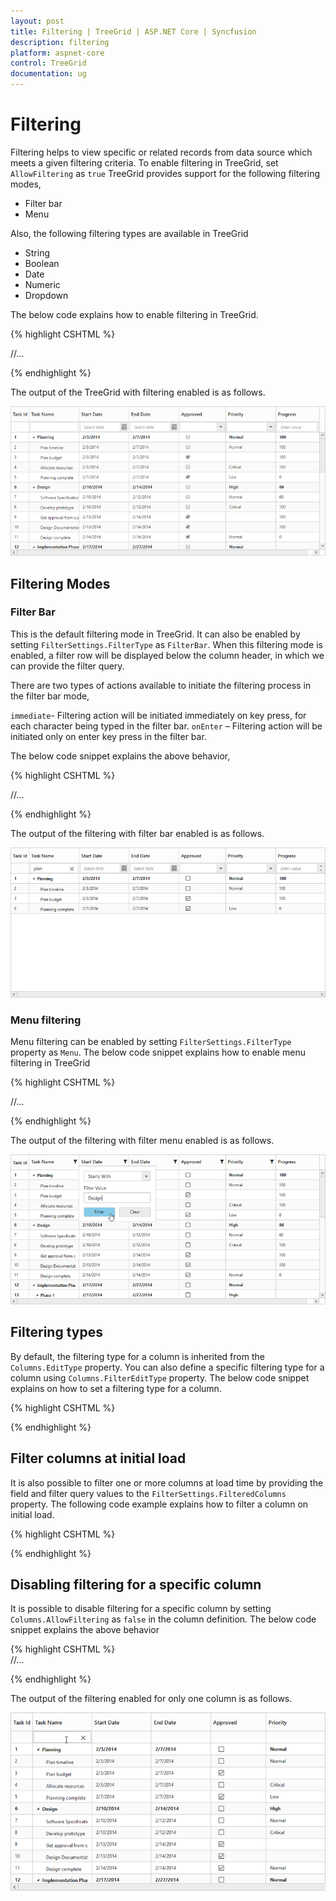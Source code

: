```yaml
---
layout: post
title: Filtering | TreeGrid | ASP.NET Core | Syncfusion
description: filtering
platform: aspnet-core
control: TreeGrid
documentation: ug
---
```


# Filtering

Filtering helps to view specific or related records from data source which meets a given filtering criteria. To enable filtering in TreeGrid, set `AllowFiltering` as `true`
TreeGrid provides support for the following filtering modes,

* Filter bar
* Menu

Also, the following filtering types are available in TreeGrid

* String
* Boolean
* Date
* Numeric
* Dropdown

The below code explains how to enable filtering in TreeGrid.

{% highlight CSHTML %}

<ej-tree-grid id="TreeGridControlFiltering" allow-filtering="true">
  //...
</ej-tree-grid>

{% endhighlight %}

The output of the TreeGrid with filtering enabled is as follows.

![](Filtering_images/Filtering_img1.png)


## Filtering Modes

### Filter Bar 

This is the default filtering mode in TreeGrid. It can also be enabled by setting `FilterSettings.FilterType` as `FilterBar`. When this filtering mode is enabled, a filter row will be displayed below the column header, in which we can provide the filter query.

There are two types of actions available to initiate the filtering process in the filter bar mode,

`immediate`- Filtering action will be initiated immediately on key press, for each character being typed in the filter bar.
`onEnter` – Filtering action will be initiated only on enter key press in the filter bar.

The below code snippet explains the above behavior,

{% highlight CSHTML %}
 
<ej-tree-grid id="TreeGridControlFiltering" allow-filtering="true">         
    //...
    <e-tree-grid-filter-settings filter-type="FilterBar"></e-tree-grid-filter-settings>
</ej-tree-grid>

{% endhighlight %}

The output of the filtering with filter bar enabled is as follows.

![](Filtering_images/Filtering_img2.png)

### Menu filtering
Menu filtering can be enabled by setting `FilterSettings.FilterType` property as `Menu`. The below code snippet explains how to enable menu filtering in TreeGrid

{% highlight CSHTML %}

<ej-tree-grid id="TreeGridControlFiltering" allow-filtering="true">         
    //...
    <e-tree-grid-filter-settings filter-type="Menu"></e-tree-grid-filter-settings>
</ej-tree-grid>

{% endhighlight %}

The output of the filtering with filter menu enabled is as follows.

![](Filtering_images/Filtering_img3.png)

## Filtering types
By default, the filtering type for a column is inherited from the `Columns.EditType` property. You can also define a specific filtering type for a column using `Columns.FilterEditType` property.
The below code snippet explains on how to set a filtering type for a column.

{% highlight CSHTML %}

<ej-tree-grid id="TreeGridControlFiltering" allow-filtering="true">
    <e-tree-grid-columns>
        <e-tree-grid-column field="TaskID" edit-type="Numeric" allow-filtering="false" />
        <e-tree-grid-column field="TaskName" edit-type="String" filter-edit-type="String" />
        <e-tree-grid-column field="FilterStartDate" edit-type="Datepicker" filter-edit-type="Datepicker"/>
        <e-tree-grid-column field="FilterEndDate" edit-type="Datepicker" filter-edit-type="Datepicker"/>
        <e-tree-grid-column field="Priority" edit-type="Dropdown" filter-edit-type="Dropdown" />
        <e-tree-grid-column field="Progress" edit-type="Numeric" filter-edit-type="Numeric" />                
     </e-tree-grid-columns>
     <e-tree-grid-filter-settings filter-type="FilterBar"></e-tree-grid-filter-settings>
</ej-tree-grid>

{% endhighlight %}

## Filter columns at initial load
It is also possible to filter one or more columns at load time by providing the field and filter query values to the `FilterSettings.FilteredColumns` property. The following code example explains how to filter a column on initial load.

{% highlight CSHTML %}

 <ej-tree-grid id="TreeGridControlFiltering" allow-filtering="true">        
     <e-tree-grid-filter-settings filter-type="FilterBar">
      <e-tree-grid-filtered-columns>
       <e-tree-grid-filtered-column field="TaskName" operator="StartsWith" value="plan"/>
      </e-tree-grid-filtered-columns>
     </e-tree-grid-filter-settings>           
</ej-tree-grid>

{% endhighlight %}

## Disabling filtering for a specific column 
It is possible to disable filtering for a specific column by setting `Columns.AllowFiltering` as `false` in the column definition.
The below code snippet explains the above behavior

{% highlight CSHTML %}
<ej-tree-grid id="TreeGridControlFiltering" allow-filtering="true">
    <e-tree-grid-columns>
        <e-tree-grid-column field="TaskID" allow-filtering="false" />            
     </e-tree-grid-columns>
     //...
</ej-tree-grid>

{% endhighlight %}

The output of the filtering enabled for only one column is as follows.

![](Filtering_images/Filtering_img4.png)

